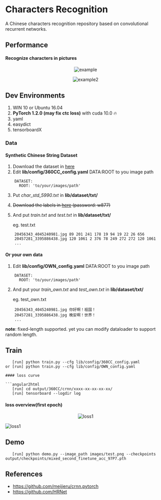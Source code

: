 # Characters Recognition

A Chinese characters recognition repository based on convolutional recurrent networks. 

## Performance

#### Recognize characters in pictures

<p align='center'>
<img src='images/demo.png' title='example' style='max-width:600px'></img>
</p>
<p align='center'>
<img src='images/demo_2.jpg' title='example2' style='max-width:600px'></img>
</p>

## Dev Environments
1. WIN 10 or Ubuntu 16.04
2. **PyTorch 1.2.0 (may fix ctc loss)** with cuda 10.0 🔥
3. yaml
4. easydict
5. tensorboardX

### Data
#### Synthetic Chinese String Dataset
1. Download the dataset in [here](https://pan.baidu.com/s/1ufYbnZAZ1q0AlK7yZ08cvQ)
2. Edit **lib/config/360CC_config.yaml** DATA:ROOT to you image path
```angular2html
    DATASET:
      ROOT: 'to/your/images/path'
```
3. Put *char_std_5990.txt* in **lib/dataset/txt/**
4. ~~Download the labels in [here](https://pan.baidu.com/s/1rd4tm0sCq5fFgB2ziUxcrA) (password: w877)~~
5. And put *train.txt* and *test.txt* in **lib/dataset/txt/**

    eg. test.txt
```
    20456343_4045240981.jpg 89 201 241 178 19 94 19 22 26 656
    20457281_3395886438.jpg 120 1061 2 376 78 249 272 272 120 1061
    ...
```
#### Or your own data
1. Edit **lib/config/OWN_config.yaml** DATA:ROOT to you image path
```angular2html
    DATASET:
      ROOT: 'to/your/images/path'
```
2. And put your *train_own.txt* and *test_own.txt* in **lib/dataset/txt/**

    eg. test_own.txt
```
    20456343_4045240981.jpg 你好啊！祖国！
    20457281_3395886438.jpg 晚安啊！世界！
    ...
```
**note**: fixed-length supported. yet you can modify dataloader to support random length.   

## Train
```angular2html
   [run] python train.py --cfg lib/config/360CC_config.yaml
or [run] python train.py --cfg lib/config/OWN_config.yaml
```
```
#### loss curve

```angular2html
   [run] cd output/360CC/crnn/xxxx-xx-xx-xx-xx/
   [run] tensorboard --logdir log
```

#### loss overview(first epoch)
<center/>
<img src='images/train_loss.png' title='loss1' style='max-width:800px'></img>
</center>
<p>
<img src='images/tb_loss.png' title='loss1' style='max-width:600px'></img>
</p>

## Demo
```angular2html
   [run] python demo.py --image_path images/test.png --checkpoints output/checkpoints/mixed_second_finetune_acc_97P7.pth
```
## References
- https://github.com/meijieru/crnn.pytorch
- https://github.com/HRNet



